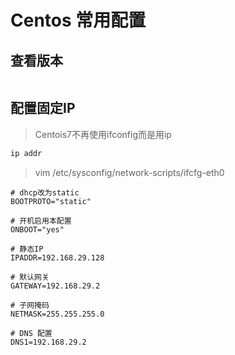 # Centos 常用配置



## 查看版本

```bash

```

## 配置固定IP

> Centois7不再使用ifconfig而是用ip  


```bash
ip addr

```

>vim /etc/sysconfig/network-scripts/ifcfg-eth0  

```text
# dhcp改为static   
BOOTPROTO="static" 

# 开机启用本配置  
ONBOOT="yes" 

# 静态IP  
IPADDR=192.168.29.128 

# 默认网关
GATEWAY=192.168.29.2  

# 子网掩码  
NETMASK=255.255.255.0 

# DNS 配置 
DNS1=192.168.29.2 
```

